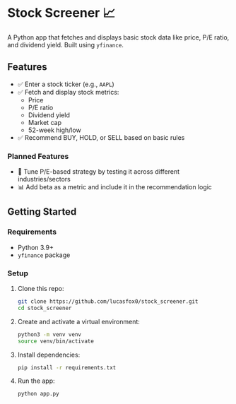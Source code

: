# Stock Screener 📈

A Python app that fetches and displays basic stock data like price, P/E ratio, and dividend yield. Built using `yfinance`.

## Features

- ✅ Enter a stock ticker (e.g., `AAPL`)
- ✅ Fetch and display stock metrics:
  - Price
  - P/E ratio
  - Dividend yield
  - Market cap
  - 52-week high/low
- ✅ Recommend BUY, HOLD, or SELL based on basic rules

### Planned Features

- 🧠 Tune P/E-based strategy by testing it across different industries/sectors
- 📊 Add beta as a metric and include it in the recommendation logic

## Getting Started

### Requirements

- Python 3.9+
- `yfinance` package

### Setup

1. Clone this repo:

    ```bash
    git clone https://github.com/lucasfox0/stock_screener.git
    cd stock_screener
    ```

2. Create and activate a virtual environment:

    ```bash
    python3 -m venv venv
    source venv/bin/activate
    ```

3. Install dependencies:

    ```bash
    pip install -r requirements.txt
    ```

4. Run the app:

    ```bash
    python app.py
    ```